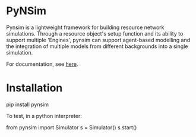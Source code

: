 PyNSim
========

Pynsim is a lightweight framework for building resource network simulations.
Through a resource object's setup function and its ability to support multiple 'Engines',
pynsim can support agent-based modelling and the integration of multiple models from different
backgrounds into a single simulation.

For documentation, see [here](http://umwrg.github.io/pynsim/).

Installation
============

pip install pynsim

To test, in a python interpreter:

   from pynsim import Simulator
   s = Simulator()
   s.start()
